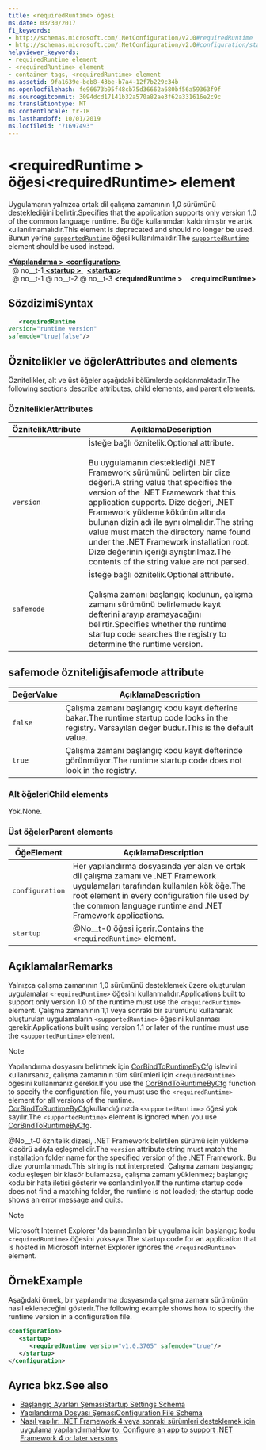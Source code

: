 ```yaml
---
title: <requiredRuntime> öğesi
ms.date: 03/30/2017
f1_keywords:
- http://schemas.microsoft.com/.NetConfiguration/v2.0#requiredRuntime
- http://schemas.microsoft.com/.NetConfiguration/v2.0#configuration/startup/requiredRuntime
helpviewer_keywords:
- requiredRuntime element
- <requiredRuntime> element
- container tags, <requiredRuntime> element
ms.assetid: 9fa1639e-beb8-43be-b7a4-12f7b229c34b
ms.openlocfilehash: fe96673b95f48cb75d36662a680bf56a59363f9f
ms.sourcegitcommit: 3094dcd17141b32a570a82ae3f62a331616e2c9c
ms.translationtype: MT
ms.contentlocale: tr-TR
ms.lasthandoff: 10/01/2019
ms.locfileid: "71697493"
---
```

# <a name="requiredruntime-element"></a><span data-ttu-id="ff3a0-102">\<requiredRuntime > öğesi</span><span class="sxs-lookup"><span data-stu-id="ff3a0-102">\<requiredRuntime> element</span></span>

<span data-ttu-id="ff3a0-103">Uygulamanın yalnızca ortak dil çalışma zamanının 1,0 sürümünü desteklediğini belirtir.</span><span class="sxs-lookup"><span data-stu-id="ff3a0-103">Specifies that the application supports only version 1.0 of the common language runtime.</span></span> <span data-ttu-id="ff3a0-104">Bu öğe kullanımdan kaldırılmıştır ve artık kullanılmamalıdır.</span><span class="sxs-lookup"><span data-stu-id="ff3a0-104">This element is deprecated and should no longer be used.</span></span> <span data-ttu-id="ff3a0-105">Bunun yerine [`supportedRuntime`](supportedruntime-element.md) öğesi kullanılmalıdır.</span><span class="sxs-lookup"><span data-stu-id="ff3a0-105">The [`supportedRuntime`](supportedruntime-element.md) element should be used instead.</span></span>

[<span data-ttu-id="ff3a0-106"> **\<Yapılandırma >** </span><span class="sxs-lookup"><span data-stu-id="ff3a0-106">**\<configuration>**</span></span>](../configuration-element.md)  
<span data-ttu-id="ff3a0-107">&nbsp; @ no__t-1[ **\<startup >** ](startup-element.md)</span><span class="sxs-lookup"><span data-stu-id="ff3a0-107">&nbsp;&nbsp;[**\<startup>**](startup-element.md)</span></span>  
<span data-ttu-id="ff3a0-108">&nbsp; @ no__t-1 @ no__t-2 @ no__t-3 **\<requiredRuntime >**</span><span class="sxs-lookup"><span data-stu-id="ff3a0-108">&nbsp;&nbsp;&nbsp;&nbsp;**\<requiredRuntime>**</span></span>  

## <a name="syntax"></a><span data-ttu-id="ff3a0-109">Sözdizimi</span><span class="sxs-lookup"><span data-stu-id="ff3a0-109">Syntax</span></span>

```xml
   <requiredRuntime  
version="runtime version"
safemode="true|false"/>
```

## <a name="attributes-and-elements"></a><span data-ttu-id="ff3a0-110">Öznitelikler ve öğeler</span><span class="sxs-lookup"><span data-stu-id="ff3a0-110">Attributes and elements</span></span>

<span data-ttu-id="ff3a0-111">Öznitelikler, alt ve üst öğeler aşağıdaki bölümlerde açıklanmaktadır.</span><span class="sxs-lookup"><span data-stu-id="ff3a0-111">The following sections describe attributes, child elements, and parent elements.</span></span>

### <a name="attributes"></a><span data-ttu-id="ff3a0-112">Öznitelikler</span><span class="sxs-lookup"><span data-stu-id="ff3a0-112">Attributes</span></span>

|<span data-ttu-id="ff3a0-113">Öznitelik</span><span class="sxs-lookup"><span data-stu-id="ff3a0-113">Attribute</span></span>|<span data-ttu-id="ff3a0-114">Açıklama</span><span class="sxs-lookup"><span data-stu-id="ff3a0-114">Description</span></span>|
|---------------|-----------------|
|`version`|<span data-ttu-id="ff3a0-115">İsteğe bağlı öznitelik.</span><span class="sxs-lookup"><span data-stu-id="ff3a0-115">Optional attribute.</span></span><br /><br /> <span data-ttu-id="ff3a0-116">Bu uygulamanın desteklediği .NET Framework sürümünü belirten bir dize değeri.</span><span class="sxs-lookup"><span data-stu-id="ff3a0-116">A string value that specifies the version of the .NET Framework that this application supports.</span></span> <span data-ttu-id="ff3a0-117">Dize değeri, .NET Framework yükleme kökünün altında bulunan dizin adı ile aynı olmalıdır.</span><span class="sxs-lookup"><span data-stu-id="ff3a0-117">The string value must match the directory name found under the .NET Framework installation root.</span></span> <span data-ttu-id="ff3a0-118">Dize değerinin içeriği ayrıştırılmaz.</span><span class="sxs-lookup"><span data-stu-id="ff3a0-118">The contents of the string value are not parsed.</span></span>|
|`safemode`|<span data-ttu-id="ff3a0-119">İsteğe bağlı öznitelik.</span><span class="sxs-lookup"><span data-stu-id="ff3a0-119">Optional attribute.</span></span><br /><br /> <span data-ttu-id="ff3a0-120">Çalışma zamanı başlangıç kodunun, çalışma zamanı sürümünü belirlemede kayıt defterini arayıp aramayacağını belirtir.</span><span class="sxs-lookup"><span data-stu-id="ff3a0-120">Specifies whether the runtime startup code searches the registry to determine the runtime version.</span></span>|

## <a name="safemode-attribute"></a><span data-ttu-id="ff3a0-121">safemode özniteliği</span><span class="sxs-lookup"><span data-stu-id="ff3a0-121">safemode attribute</span></span>

|<span data-ttu-id="ff3a0-122">Değer</span><span class="sxs-lookup"><span data-stu-id="ff3a0-122">Value</span></span>|<span data-ttu-id="ff3a0-123">Açıklama</span><span class="sxs-lookup"><span data-stu-id="ff3a0-123">Description</span></span>|
|-----------|-----------------|
|`false`|<span data-ttu-id="ff3a0-124">Çalışma zamanı başlangıç kodu kayıt defterine bakar.</span><span class="sxs-lookup"><span data-stu-id="ff3a0-124">The runtime startup code looks in the registry.</span></span> <span data-ttu-id="ff3a0-125">Varsayılan değer budur.</span><span class="sxs-lookup"><span data-stu-id="ff3a0-125">This is the default value.</span></span>|
|`true`|<span data-ttu-id="ff3a0-126">Çalışma zamanı başlangıç kodu kayıt defterinde görünmüyor.</span><span class="sxs-lookup"><span data-stu-id="ff3a0-126">The runtime startup code does not look in the registry.</span></span>|

### <a name="child-elements"></a><span data-ttu-id="ff3a0-127">Alt öğeleri</span><span class="sxs-lookup"><span data-stu-id="ff3a0-127">Child elements</span></span>

<span data-ttu-id="ff3a0-128">Yok.</span><span class="sxs-lookup"><span data-stu-id="ff3a0-128">None.</span></span>

### <a name="parent-elements"></a><span data-ttu-id="ff3a0-129">Üst öğeler</span><span class="sxs-lookup"><span data-stu-id="ff3a0-129">Parent elements</span></span>

|<span data-ttu-id="ff3a0-130">Öğe</span><span class="sxs-lookup"><span data-stu-id="ff3a0-130">Element</span></span>|<span data-ttu-id="ff3a0-131">Açıklama</span><span class="sxs-lookup"><span data-stu-id="ff3a0-131">Description</span></span>|
|-------------|-----------------|
|`configuration`|<span data-ttu-id="ff3a0-132">Her yapılandırma dosyasında yer alan ve ortak dil çalışma zamanı ve .NET Framework uygulamaları tarafından kullanılan kök öğe.</span><span class="sxs-lookup"><span data-stu-id="ff3a0-132">The root element in every configuration file used by the common language runtime and .NET Framework applications.</span></span>|
|`startup`|<span data-ttu-id="ff3a0-133">@No__t-0 öğesi içerir.</span><span class="sxs-lookup"><span data-stu-id="ff3a0-133">Contains the `<requiredRuntime>` element.</span></span>|

## <a name="remarks"></a><span data-ttu-id="ff3a0-134">Açıklamalar</span><span class="sxs-lookup"><span data-stu-id="ff3a0-134">Remarks</span></span>
 <span data-ttu-id="ff3a0-135">Yalnızca çalışma zamanının 1,0 sürümünü desteklemek üzere oluşturulan uygulamalar `<requiredRuntime>` öğesini kullanmalıdır.</span><span class="sxs-lookup"><span data-stu-id="ff3a0-135">Applications built to support only version 1.0 of the runtime must use the `<requiredRuntime>` element.</span></span> <span data-ttu-id="ff3a0-136">Çalışma zamanının 1,1 veya sonraki bir sürümünü kullanarak oluşturulan uygulamaların `<supportedRuntime>` öğesini kullanması gerekir.</span><span class="sxs-lookup"><span data-stu-id="ff3a0-136">Applications built using version 1.1 or later of the runtime must use the `<supportedRuntime>` element.</span></span>

> [!NOTE]
> <span data-ttu-id="ff3a0-137">Yapılandırma dosyasını belirtmek için [CorBindToRuntimeByCfg](../../../unmanaged-api/hosting/corbindtoruntimebycfg-function.md) işlevini kullanırsanız, çalışma zamanının tüm sürümleri için `<requiredRuntime>` öğesini kullanmanız gerekir.</span><span class="sxs-lookup"><span data-stu-id="ff3a0-137">If you use the [CorBindToRuntimeByCfg](../../../unmanaged-api/hosting/corbindtoruntimebycfg-function.md) function to specify the configuration file, you must use the `<requiredRuntime>` element for all versions of the runtime.</span></span> <span data-ttu-id="ff3a0-138">[CorBindToRuntimeByCfg](../../../unmanaged-api/hosting/corbindtoruntimebycfg-function.md)kullandığınızda `<supportedRuntime>` öğesi yok sayılır.</span><span class="sxs-lookup"><span data-stu-id="ff3a0-138">The `<supportedRuntime>` element is ignored when you use [CorBindToRuntimeByCfg](../../../unmanaged-api/hosting/corbindtoruntimebycfg-function.md).</span></span>

 <span data-ttu-id="ff3a0-139">@No__t-0 öznitelik dizesi, .NET Framework belirtilen sürümü için yükleme klasörü adıyla eşleşmelidir.</span><span class="sxs-lookup"><span data-stu-id="ff3a0-139">The `version` attribute string must match the installation folder name for the specified version of the .NET Framework.</span></span> <span data-ttu-id="ff3a0-140">Bu dize yorumlanmadı.</span><span class="sxs-lookup"><span data-stu-id="ff3a0-140">This string is not interpreted.</span></span> <span data-ttu-id="ff3a0-141">Çalışma zamanı başlangıç kodu eşleşen bir klasör bulamazsa, çalışma zamanı yüklenmez; başlangıç kodu bir hata iletisi gösterir ve sonlandırılıyor.</span><span class="sxs-lookup"><span data-stu-id="ff3a0-141">If the runtime startup code does not find a matching folder, the runtime is not loaded; the startup code shows an error message and quits.</span></span>

> [!NOTE]
> <span data-ttu-id="ff3a0-142">Microsoft Internet Explorer 'da barındırılan bir uygulama için başlangıç kodu `<requiredRuntime>` öğesini yoksayar.</span><span class="sxs-lookup"><span data-stu-id="ff3a0-142">The startup code for an application that is hosted in Microsoft Internet Explorer ignores the `<requiredRuntime>` element.</span></span>

## <a name="example"></a><span data-ttu-id="ff3a0-143">Örnek</span><span class="sxs-lookup"><span data-stu-id="ff3a0-143">Example</span></span>

<span data-ttu-id="ff3a0-144">Aşağıdaki örnek, bir yapılandırma dosyasında çalışma zamanı sürümünün nasıl ekleneceğini gösterir.</span><span class="sxs-lookup"><span data-stu-id="ff3a0-144">The following example shows how to specify the runtime version in a configuration file.</span></span>

```xml
<configuration>
   <startup>
      <requiredRuntime version="v1.0.3705" safemode="true"/>
   </startup>
</configuration>
```

## <a name="see-also"></a><span data-ttu-id="ff3a0-145">Ayrıca bkz.</span><span class="sxs-lookup"><span data-stu-id="ff3a0-145">See also</span></span>

- [<span data-ttu-id="ff3a0-146">Başlangıç Ayarları Şeması</span><span class="sxs-lookup"><span data-stu-id="ff3a0-146">Startup Settings Schema</span></span>](index.md)
- [<span data-ttu-id="ff3a0-147">Yapılandırma Dosyası Şeması</span><span class="sxs-lookup"><span data-stu-id="ff3a0-147">Configuration File Schema</span></span>](../index.md)
- [<span data-ttu-id="ff3a0-148">Nasıl yapılır: .NET Framework 4 veya sonraki sürümleri desteklemek için uygulama yapılandırma</span><span class="sxs-lookup"><span data-stu-id="ff3a0-148">How to: Configure an app to support .NET Framework 4 or later versions</span></span>](../../../migration-guide/how-to-configure-an-app-to-support-net-framework-4-or-4-5.md)
